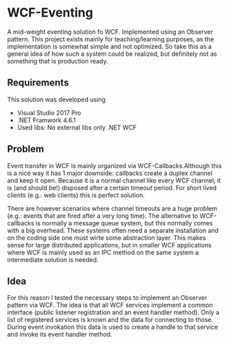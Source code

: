 # WCF-Eventing
A mid-weight eventing solution fo WCF. Implemented using an Observer pattern. This project exists mainly for teaching/learning purposes, as the implementation is somewhat simple and not optimized. So take this as a general idea of how such a system could be realized, but definitely not as something that is production ready.

## Requirements
This solution was developed using
- Visual Studio 2017 Pro
- .NET Framwork 4.6.1
- Used libs: No external libs only .NET WCF

## Problem
Event transfer in WCF is mainly organized via WCF-Callbacks.Although this is a nice way it has 1 major downside: callbacks create a duplex channel and keep it open. Because it is a normal channel like every WCF channel, it is (and should be!) disposed after a certain timeout period. For short lived clients (e.g.: web clients) this is perfect solution. 

There are however scenarios where channel timeouts are a huge problem (e.g.: events that are fired after a very long time). The alternative to WCF-callbacks is normally a message queue system, but this normally comes with a big overhead. These systems often need a separate installation and on the coding side one must wirte some abstraction layer. This makes sense for large distributed applications, but in smaller WCF applications where WCF is mainly used as an IPC method on the same system a intermediate solution is needed.

## Idea
For this reason I tested the necessary steps to implement an Observer pattern via WCF. The idea is that all WCF services implement a common interface (public listener registration and an event handler method). Only a list of registered services is known and the data for connecting to those. During event invokation this data is used to create a handle to that service and invoke its event handler method. 
